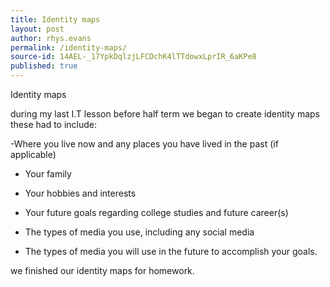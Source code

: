 ```yaml
---
title: Identity maps
layout: post
author: rhys.evans
permalink: /identity-maps/
source-id: 14AEL-_17YpkDqlzjLFCDchK4lTTdowxLprIR_6aKPe8
published: true
---
```

Identity maps

during my last I.T lesson before half term we began to create identity maps these had to include:

-Where you live now and any places you have lived in     the past (if applicable)

- Your family

- Your hobbies and interests

- Your future goals regarding college studies and future career(s)

- The types of media you use, including any social media

- The types of media you will use in the future to accomplish your goals.

we finished our identity maps for homework.

